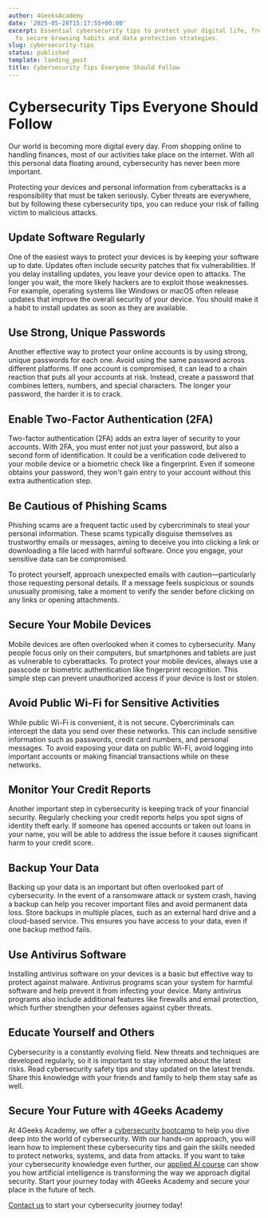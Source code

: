 ```yaml
---
author: 4GeeksAcademy
date: '2025-05-28T15:17:55+00:00'
excerpt: Essential cybersecurity tips to protect your digital life, from strong passwords
  to secure browsing habits and data protection strategies.
slug: cybersecurity-tips
status: published
template: landing_post
title: Cybersecurity Tips Everyone Should Follow
---
```

# Cybersecurity Tips Everyone Should Follow

Our world is becoming more digital every day. From shopping online to handling finances, most of our activities take place on the internet. With all this personal data floating around, cybersecurity has never been more important.

Protecting your devices and personal information from cyberattacks is a responsibility that must be taken seriously. Cyber threats are everywhere, but by following these cybersecurity tips, you can reduce your risk of falling victim to malicious attacks.

## Update Software Regularly

One of the easiest ways to protect your devices is by keeping your software up to date. Updates often include security patches that fix vulnerabilities. If you delay installing updates, you leave your device open to attacks. The longer you wait, the more likely hackers are to exploit those weaknesses. For example, operating systems like Windows or macOS often release updates that improve the overall security of your device. You should make it a habit to install updates as soon as they are available.

## Use Strong, Unique Passwords

Another effective way to protect your online accounts is by using strong, unique passwords for each one. Avoid using the same password across different platforms. If one account is compromised, it can lead to a chain reaction that puts all your accounts at risk. Instead, create a password that combines letters, numbers, and special characters. The longer your password, the harder it is to crack.

## Enable Two-Factor Authentication (2FA)

Two-factor authentication (2FA) adds an extra layer of security to your accounts. With 2FA, you must enter not just your password, but also a second form of identification. It could be a verification code delivered to your mobile device or a biometric check like a fingerprint. Even if someone obtains your password, they won't gain entry to your account without this extra authentication step.

## Be Cautious of Phishing Scams

Phishing scams are a frequent tactic used by cybercriminals to steal your personal information. These scams typically disguise themselves as trustworthy emails or messages, aiming to deceive you into clicking a link or downloading a file laced with harmful software. Once you engage, your sensitive data can be compromised.

To protect yourself, approach unexpected emails with caution—particularly those requesting personal details. If a message feels suspicious or sounds unusually promising, take a moment to verify the sender before clicking on any links or opening attachments.


## Secure Your Mobile Devices

Mobile devices are often overlooked when it comes to cybersecurity. Many people focus only on their computers, but smartphones and tablets are just as vulnerable to cyberattacks. To protect your mobile devices, always use a passcode or biometric authentication like fingerprint recognition. This simple step can prevent unauthorized access if your device is lost or stolen.

## Avoid Public Wi-Fi for Sensitive Activities

While public Wi-Fi is convenient, it is not secure. Cybercriminals can intercept the data you send over these networks. This can include sensitive information such as passwords, credit card numbers, and personal messages. To avoid exposing your data on public Wi-Fi, avoid logging into important accounts or making financial transactions while on these networks.

## Monitor Your Credit Reports

Another important step in cybersecurity is keeping track of your financial security. Regularly checking your credit reports helps you spot signs of identity theft early. If someone has opened accounts or taken out loans in your name, you will be able to address the issue before it causes significant harm to your credit score.

## Backup Your Data

Backing up your data is an important but often overlooked part of cybersecurity. In the event of a ransomware attack or system crash, having a backup can help you recover important files and avoid permanent data loss. Store backups in multiple places, such as an external hard drive and a cloud-based service. This ensures you have access to your data, even if one backup method fails.

## Use Antivirus Software

Installing antivirus software on your devices is a basic but effective way to protect against malware. Antivirus programs scan your system for harmful software and help prevent it from infecting your device. Many antivirus programs also include additional features like firewalls and email protection, which further strengthen your defenses against cyber threats.

## Educate Yourself and Others

Cybersecurity is a constantly evolving field. New threats and techniques are developed regularly, so it is important to stay informed about the latest risks. Read cybersecurity safety tips and stay updated on the latest trends. Share this knowledge with your friends and family to help them stay safe as well.


## Secure Your Future with 4Geeks Academy

At 4Geeks Academy, we offer a [cybersecurity bootcamp](https://4geeksacademy.com/us/coding-bootcamps/cybersecurity) to help you dive deep into the world of cybersecurity. With our hands-on approach, you will learn how to implement these cybersecurity tips and gain the skills needed to protect networks, systems, and data from attacks.
If you want to take your cybersecurity knowledge even further, our [applied AI course](https://4geeksacademy.com/us/coding-bootcamps/applied-ai-course) can show you how artificial intelligence is transforming the way we approach digital security. Start your journey today with 4Geeks Academy and secure your place in the future of tech.

[Contact us](https://4geeksacademy.com/us/contact) to start your cybersecurity journey today!